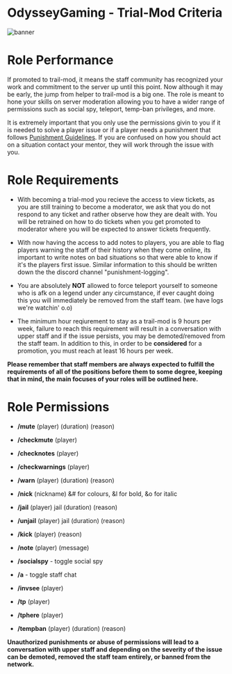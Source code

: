 # OdysseyGaming - Trial-Mod Criteria
![banner](https://media.discordapp.net/attachments/296281857232732161/923334494549835827/unknown.png)
# Role Performance

If promoted to trail-mod, it means the staff community has recognized your work and commitment to the server up until this point. Now although it may be early, the jump from helper to trail-mod is a big one. The role is meant to hone your skills on server moderation allowing you to have a wider range of permissions such as social spy, teleport, temp-ban privileges, and more. 

It is extremely important that you only use the permissions givin to you if it is needed to solve a player issue or if a player needs a punishment that follows [Punishment Guidelines](https://github.com/MrPazzo/OdysseyGaming/blob/main/Pages/Punishment%20Guidelines.md). If you are confused on how you should act on a situation contact your mentor, they will work through the issue with you. 

# Role Requirements 

- With becoming a trial-mod you recieve the access to view tickets, as you are still training to become a moderator, we ask that you do not respond to any ticket and rather observe how they are dealt with. You will be retrained on how to do tickets when you get promoted to moderator where you will be expected to answer tickets frequently. 

- With now having the access to add notes to players, you are able to flag players warning the staff of their history when they come online, its important to write notes on bad situations so that were able to know if it's the players first issue. Similar information to this should be written down the the discord channel "punishment-logging".

- You are absolutely **NOT** allowed to force teleport yourself to someone who is afk on a legend under any circumstance, if ever caught doing this you will immediately be removed from the staff team. (we have logs we're watchin' o.o)

- The minimum hour reqiurement to stay as a trail-mod is 9 hours per week, failure to reach this requirement will result in a conversation with upper staff and if the issue persists, you may be demoted/removed from the staff team. In addition to this, in order to be **considered** for a promotion, you must reach at least 16 hours per week.

**Please remember that staff members are always expected to fulfill the requirements of all of the positions before them to some degree, keeping that in mind, the main focuses of your roles will be outlined here.**

# Role Permissions

- **/mute** (player) (duration) (reason)

- **/checkmute** (player)

- **/checknotes** (player)

- **/checkwarnings** (player) 

- **/warn** (player) (duration) (reason)

- **/nick** (nickname) &# for colours, &l for bold, &o for italic

- **/jail** (player) jail (duration) (reason)

- **/unjail** (player) jail (duration) (reason)

- **/kick** (player) (reason)

- **/note** (player) (message)

- **/socialspy** - toggle social spy

- **/a** - toggle staff chat

- **/invsee** (player)

- **/tp** (player)

- **/tphere** (player)

- **/tempban** (player) (duration) (reason)


**Unauthorized punishments or abuse of permissions will lead to a conversation with upper staff and depending on the severity of the issue can be demoted, removed the staff team                                                                  entirely, or banned from the network.**
